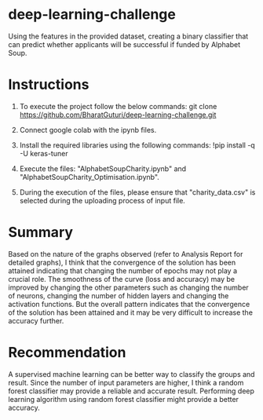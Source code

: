 # deep-learning-challenge
Using the features in the provided dataset, creating a binary classifier that can predict whether applicants will be successful if funded by Alphabet Soup.

# Instructions

1)  To execute the project follow the below commands: git clone https://github.com/BharatGuturi/deep-learning-challenge.git

2)  Connect google colab with the ipynb files.

3)  Install the required libraries using the following commands: !pip install -q -U keras-tuner

4) Execute the files: "AlphabetSoupCharity.ipynb" and "AlphabetSoupCharity_Optimisation.ipynb".

5) During the execution of the files, please ensure that "charity_data.csv" is selected during the uploading process of input file.

#  Summary
Based on the nature of the graphs observed (refer to Analysis Report for detailed graphs), I think that the convergence of the solution has been attained indicating that changing the number of epochs may not play a crucial role. The smoothness of the curve (loss and accuracy) may be improved by changing the other parameters such as changing the number of neurons, changing the number of hidden layers and changing the activation functions. But the overall pattern indicates that the convergence of the solution has been attained and it may be very difficult to increase the accuracy further.

#  Recommendation
A supervised machine learning can be better way to classify the groups and result. Since the number of input parameters are higher, I think a random forest classifier may provide a reliable and accurate result. Performing deep learning algorithm using random forest classifier might provide a better accuracy.